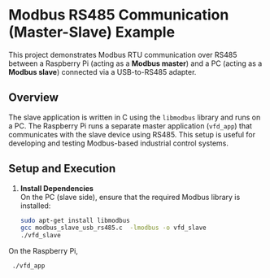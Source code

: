 # Modbus RS485 Communication (Master-Slave) Example

This project demonstrates Modbus RTU communication over RS485 between a Raspberry Pi (acting as a **Modbus master**) and a PC (acting as a **Modbus slave**) connected via a USB-to-RS485 adapter.

## Overview

The slave application is written in C using the `libmodbus` library and runs on a PC. The Raspberry Pi runs a separate master application (`vfd_app`) that communicates with the slave device using RS485. This setup is useful for developing and testing Modbus-based industrial control systems.

## Setup and Execution

1. **Install Dependencies**  
   On the PC (slave side), ensure that the required Modbus library is installed:

   ```bash
   sudo apt-get install libmodbus
   gcc modbus_slave_usb_rs485.c  -lmodbus -o vfd_slave
   ./vfd_slave

  On the Raspberry Pi,
  ```bash
   ./vfd_app

